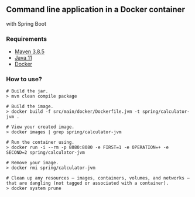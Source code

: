 ## Command line application in a Docker container
with Spring Boot

### Requirements
- [Maven 3.8.5](https://maven.apache.org/index.html)
- [Java 11](https://openjdk.org/projects/jdk/11)
- [Docker](https://www.docker.com)
### How to use?
```
# Build the jar.
> mvn clean compile package

# Build the image.
> docker build -f src/main/docker/Dockerfile.jvm -t spring/calculator-jvm .

# View your created image.
> docker images | grep spring/calculator-jvm

# Run the container using.
> docker run -i --rm -p 8080:8080 -e FIRST=1 -e OPERATION=+ -e SECOND=2 spring/calculator-jvm

# Remove your image.
> docker rmi spring/calculator-jvm

# Clean up any resources — images, containers, volumes, and networks — that are dangling (not tagged or associated with a container).
> docker system prune
